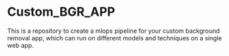# Custom_BGR_APP
This is a repository to create a mlops pipeline for your custom background removal app, which can run on different models and techniques on a single web app.


